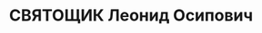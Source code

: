 ---
title: СВЯТОЩИК Леонид Осипович
description: 'Род. в 1893, Минская губ., Пинский уезд, дер. Красеюв, русский, обр.:
  среднее, член ВКП(б). Проживал: Москва, ул. Малая Пироговская, д. 14, кв. 3. Шофер
  автобазы Наркомата по иностранным делам СССР.

  Арестован 05.07.1937. Обв. в участии в к.-р. террористической организации. Приговор:
  ВК ВС СССР, 27.10.1937 – ВМН. Расстрелян 27.10.1937, г.Москва.

  Реабилитирован ВК ВС СССР 03.11.1956'
---